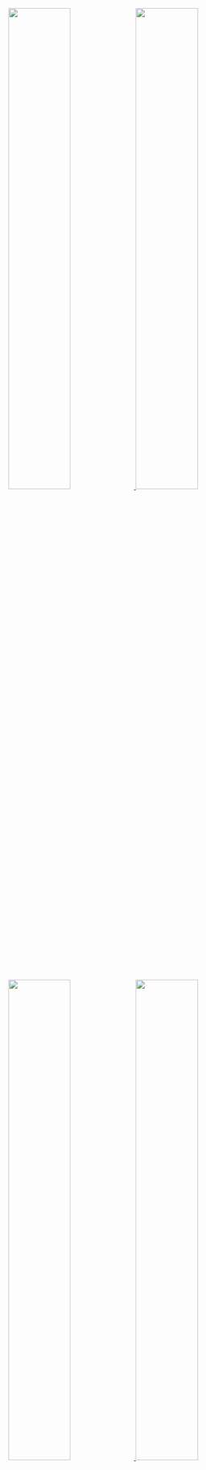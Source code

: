 <p align="left">
  <a href="https://github.com/federicoperezmarina">
    <img width="49.5%" src="https://github-readme-stats.vercel.app/api?username=federicoperezmarina&show_icons=true&theme=whitegray&include_all_commits=true&count_private=true"/>
    <img width="49.5%" src="https://github-readme-streak-stats.herokuapp.com?user=federicoperezmarina&theme=whitegray&date_format=M%20j%5B%2C%20Y%5D" />
    <img width="49.5%" src="https://github-readme-stats-eight-theta.vercel.app/api/top-langs/?username=federicoperezmarina&layout=compact&langs_count=100&theme=whitegray"/>
    <img width="49.5%" src="https://activity-graph.herokuapp.com/graph?username=federicoperezmarina&bg_color=ffffff" />
  </a>
</p>

<!--
**federicoperezmarina/federicoperezmarina** is a ✨ _special_ ✨ repository because its `README.md` (this file) appears on your GitHub profile.

Here are some ideas to get you started:
### Hi there 👋

- 🔭 I’m currently working on ...
- 🌱 I’m currently learning ...
- 👯 I’m looking to collaborate on ...
- 🤔 I’m looking for help with ...
- 💬 Ask me about ...
- 📫 How to reach me: ...
- 😄 Pronouns: ...
- ⚡ Fun fact: ...
-->
